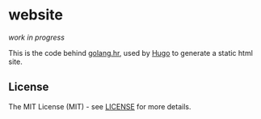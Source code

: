 # website

*work in progress*

This is the code behind [golang.hr](http://golang.hr), used by
[Hugo](http://gohugo.io) to generate a static html site.

## License

The MIT License (MIT) - see [LICENSE](LICENSE) for more details.
